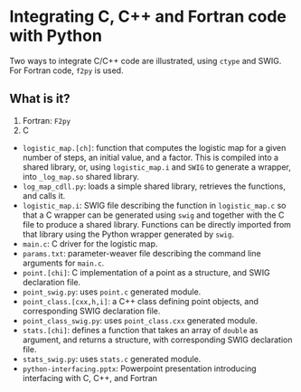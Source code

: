 Integrating C, C++ and Fortran code with Python
===============================================

Two ways to integrate C/C++ code are illustrated, using `ctype` and
SWIG.  For Fortran code, `f2py` is used.

What is it?
-----------
1. Fortran: `F2py`
2. C
  * `logistic_map.[ch]`: function that computes the logistic map for a
    given number of steps, an initial value, and a factor.  This is
    compiled into a shared library, or, using `logistic_map.i` and
    `SWIG` to generate a wrapper, into `_log_map.so` shared library.
  * `log_map_cdll.py`: loads a simple shared library, retrieves the
    functions, and calls it.
  * `logistic_map.i`: SWIG file describing the function in `logistic_map.c`
    so that a C wrapper can be generated using `swig` and together with
    the C file to produce a shared library.  Functions can be directly
    imported from that library using the Python wrapper generated by
    `swig`.
  * `main.c`: C driver for the logistic map.
  * `params.txt`: parameter-weaver file describing the command line
    arguments for `main.c`.
  * `point.[chi]`: C implementation of a point as a structure, and SWIG
    declaration file.
  * `point_swig.py`: uses `point.c` generated module.
  * `point_class.[cxx,h,i]`: a C++ class defining point objects, and
    corresponding SWIG declaration file.
  * `point_class_swig.py`: uses `point_class.cxx` generated module.
  * `stats.[chi]`: defines a function that takes an array of `double`
    as argument, and returns a structure, with corresponding SWIG
    declaration file.
  * `stats_swig.py`: uses `stats.c` generated module.
  * `python-interfacing.pptx`: Powerpoint presentation introducing
    interfacing with C, C++, and Fortran
  
